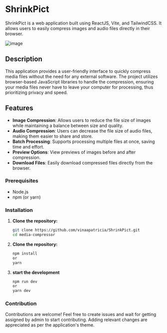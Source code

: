 # ShrinkPict

ShrinkPict is a web application built using ReactJS, Vite, and TailwindCSS. It allows users to easily compress images and audio files directly in their browser.

![image](https://github.com/vinaapatricia/ShrinkPict/assets/95381061/cf84f26b-a7ce-4771-8049-78b64f7102a1)


## Description

This application provides a user-friendly interface to quickly compress media files without the need for any external software. The project utilizes browser-based JavaScript libraries to handle the compression, ensuring your media files never have to leave your computer for processing, thus prioritizing privacy and speed.

## Features

- **Image Compression**: Allows users to reduce the file size of images while maintaining a balance between size and quality.
- **Audio Compression**: Users can decrease the file size of audio files, making them easier to share and store.
- **Batch Processing**: Supports processing multiple files at once, saving time and effort.
- **Preview Options**: View previews of images before and after compression.
- **Download Files**: Easily download compressed files directly from the browser.

### Prerequisites

- Node.js
- npm (or yarn)

### Installation

1. **Clone the repository:**
   ```bash
   git clone https://github.com/vinaapatricia/ShrinkPict.git
   cd media-compressor

2. **Clone the repository:**
   ```bash
   npm install
   or
   yarn

3. **start the development**
     ```bash
    npm run dev
    or
    yarn dev

### Contribution
Contributions are welcome! Feel free to create issues and wait for getting assigned by admin to start contributing. Adding relevant changes are appreciated as per the application's theme.
